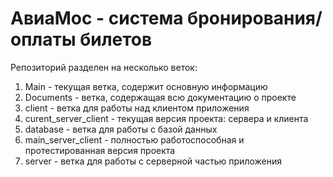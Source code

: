# АвиаМос - система бронирования/оплаты билетов
Репозиторий разделен на несколько веток:

1. Main - текущая ветка, содержит основную информацию
2. Documents - ветка, содержащая всю документацию о проекте
3. client - ветка для работы над клиентом приложения
4. curent_server_client - текущая версия проекта: сервера и клиента
5. database - ветка для работы с базой данных
6. main_server_client - полностью работоспособная и протестированная версия проекта
7. server - ветка для работы с серверной частью приложения

